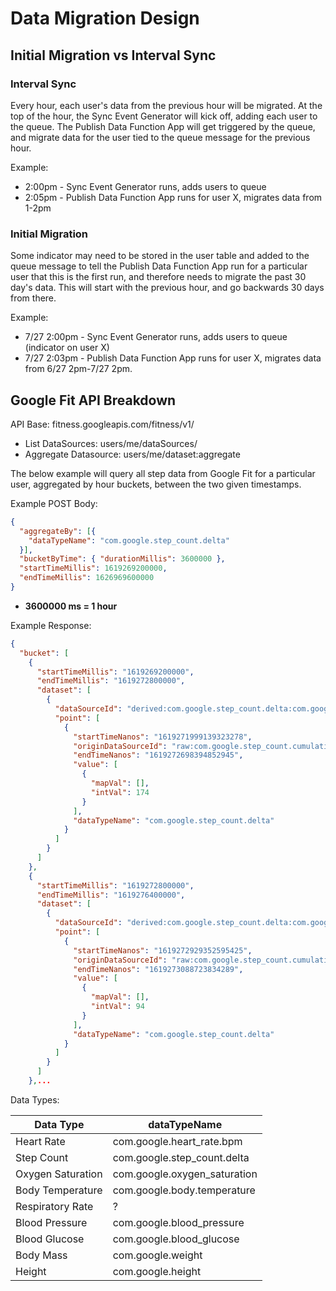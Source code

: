 # Data Migration Design

## Initial Migration vs Interval Sync

### Interval Sync

Every hour, each user's data from the previous hour will be migrated.  At the top of the hour, the Sync Event Generator will kick off, adding each user to the queue.  The Publish Data Function App will get triggered by the queue, and migrate data for the user tied to the queue message for the previous hour.

Example:

* 2:00pm - Sync Event Generator runs, adds users to queue
* 2:05pm - Publish Data Function App runs for user X, migrates data from 1-2pm

### Initial Migration

Some indicator may need to be stored in the user table and added to the queue message to tell the Publish Data Function App run for a particular user that this is the first run, and therefore needs to migrate the past 30 day's data.  This will start with the previous hour, and go backwards 30 days from there.

Example:

* 7/27 2:00pm - Sync Event Generator runs, adds users to queue (indicator on user X)
* 7/27 2:03pm - Publish Data Function App runs for user X, migrates data from 6/27 2pm-7/27 2pm.

## Google Fit API Breakdown

API Base: fitness.googleapis.com/fitness/v1/

* List DataSources: users/me/dataSources/
* Aggregate Datasource: users/me/dataset:aggregate

The below example will query all step data from Google Fit for a particular user, aggregated by hour buckets, between the two given timestamps.

Example POST Body:

```json
{
  "aggregateBy": [{
    "dataTypeName": "com.google.step_count.delta"
  }],
  "bucketByTime": { "durationMillis": 3600000 },
  "startTimeMillis": 1619269200000,
  "endTimeMillis": 1626969600000
}
```

* **3600000 ms = 1 hour**

Example Response:

```json
{
  "bucket": [
    {
      "startTimeMillis": "1619269200000", 
      "endTimeMillis": "1619272800000", 
      "dataset": [
        {
          "dataSourceId": "derived:com.google.step_count.delta:com.google.android.gms:aggregated", 
          "point": [
            {
              "startTimeNanos": "1619271999139323278", 
              "originDataSourceId": "raw:com.google.step_count.cumulative:Google:Pixel 5:22c38cf1a542006a:Step Counter", 
              "endTimeNanos": "1619272698394852945", 
              "value": [
                {
                  "mapVal": [], 
                  "intVal": 174
                }
              ], 
              "dataTypeName": "com.google.step_count.delta"
            }
          ]
        }
      ]
    }, 
    {
      "startTimeMillis": "1619272800000", 
      "endTimeMillis": "1619276400000", 
      "dataset": [
        {
          "dataSourceId": "derived:com.google.step_count.delta:com.google.android.gms:aggregated", 
          "point": [
            {
              "startTimeNanos": "1619272929352595425", 
              "originDataSourceId": "raw:com.google.step_count.cumulative:Google:Pixel 5:22c38cf1a542006a:Step Counter", 
              "endTimeNanos": "1619273088723834289", 
              "value": [
                {
                  "mapVal": [], 
                  "intVal": 94
                }
              ], 
              "dataTypeName": "com.google.step_count.delta"
            }
          ]
        }
      ]
    },...
```

Data Types:

| Data   Type       | dataTypeName                 |
|-------------------|------------------------------|
| Heart Rate        | com.google.heart_rate.bpm    |
| Step Count        | com.google.step_count.delta  |
| Oxygen Saturation | com.google.oxygen_saturation |
| Body Temperature  | com.google.body.temperature  |
| Respiratory Rate  | ?                            |
| Blood Pressure    | com.google.blood_pressure    |
| Blood Glucose     | com.google.blood_glucose     |
| Body Mass         | com.google.weight            |
| Height            | com.google.height            |
